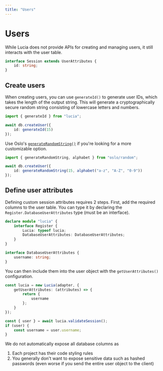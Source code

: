 ```yaml
---
title: "Users"
---
```


# Users

While Lucia does not provide APIs for creating and managing users, it still interacts with the user table.

```ts
interface Session extends UserAttributes {
	id: string;
}
```

## Create users

When creating users, you can use `generateId()` to generate user IDs, which takes the length of the output string. This will generate a cryptographically secure random string consisting of lowercase letters and numbers.

```ts
import { generateId } from "lucia";

await db.createUser({
	id: generateId(15)
});
```

Use Oslo's [`generateRandomString()`](https://oslo.js.org/reference/random/generateRandomString) if you're looking for a more customizable option.

```ts
import { generateRandomString, alphabet } from "oslo/random";

await db.createUser({
	id: generateRandomString(15, alphabet("a-z", "A-Z", "0-9"))
});
```

## Define user attributes

Defining custom session attributes requires 2 steps. First, add the required columns to the user table. You can type it by declaring the `Register.DatabaseUserAttributes` type (must be an interface).

```ts
declare module "lucia" {
	interface Register {
		Lucia: typeof lucia;
		DatabaseUserAttributes: DatabaseUserAttributes;
	}
}

interface DatabaseUserAttributes {
	username: string;
}
```

You can then include them into the user object with the `getUserAttributes()` configuration.

```ts
const lucia = new Lucia(adapter, {
	getUserAttributes: (attributes) => {
		return {
			username
		};
	}
});

const { user } = await lucia.validateSession();
if (user) {
	const username = user.username;
}
```

We do not automatically expose all database columns as

1. Each project has their code styling rules
2. You generally don't want to expose sensitive data such as hashed passwords (even worse if you send the entire user object to the client)
